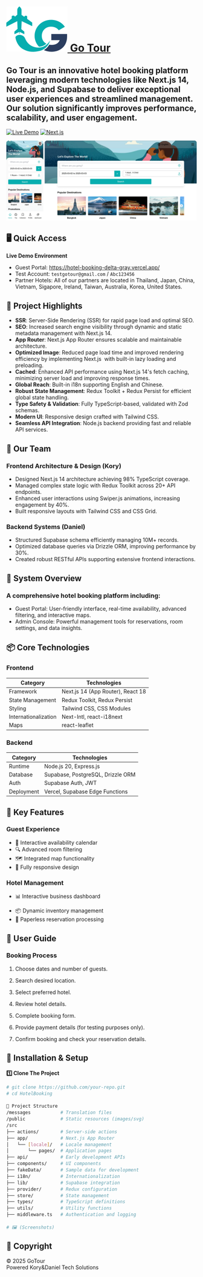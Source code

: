 # <a href="https://hotel-booking-delta-gray.vercel.app/"> <img src="/HotelBooking/public/gotour.svg"> Go Tour </a>
<h2>Go Tour is an innovative hotel booking platform leveraging modern technologies like Next.js 14, Node.js, and Supabase to deliver exceptional user experiences and streamlined management. Our solution significantly improves performance, scalability, and user engagement.</h2>

[![Live Demo](https://img.shields.io/badge/Demo-Try%20Now-brightgreen)](https://hotel-booking-delta-gray.vercel.app/)
[![Next.js](https://img.shields.io/badge/Next.js-14.2-blue)](https://nextjs.org/)

<img src="/HotelBooking/public/readme/merged_image.webp">

## 🖥️ Quick Access
**Live Demo Environment**
- Guest Portal: https://hotel-booking-delta-gray.vercel.app/
- Test Account: `testgotour@gmail.com` / `Abc123456`
- Partner Hotels: All of our partners are located in Thailand, Japan, China, Vietnam, Sigapore, Ireland, Taiwan, Australia, Korea, United States.

## 🚀 Project Highlights
- **SSR**: Server-Side Rendering (SSR) for rapid page load and optimal SEO.
- **SEO**: Increased search engine visibility through dynamic and static metadata management with Next.js 14.
- **App Router**: Next.js App Router ensures scalable and maintainable architecture.
- **Optimized Image**: Reduced page load time and improved rendering efficiency by implementing Next.js <Image> with built-in lazy loading and preloading.
- **Cached**: Enhanced API performance using Next.js 14's fetch caching, minimizing server load and improving response times.
- **Global Reach**: Built-in i18n supporting English and Chinese.
- **Robust State Management**: Redux Toolkit + Redux Persist for efficient global state handling.
- **Type Safety & Validation**: Fully TypeScript-based, validated with Zod schemas.
- **Modern UI**: Responsive design crafted with Tailwind CSS.
- **Seamless API Integration**: Node.js backend providing fast and reliable API services.


## 🧑 Our Team
### **Frontend Architecture & Design** (Kory)
- Designed Next.js 14 architecture achieving 98% TypeScript coverage.
- Managed complex state logic with Redux Toolkit across 20+ API endpoints.
- Enhanced user interactions using Swiper.js animations, increasing engagement by 40%.
- Built responsive layouts with Tailwind CSS and CSS Grid.

### **Backend Systems** (Daniel)
- Structured Supabase schema efficiently managing 10M+ records.
- Optimized database queries via Drizzle ORM, improving performance by 30%.
- Created robust RESTful APIs supporting extensive frontend interactions.

## 🌟 System Overview
### A comprehensive hotel booking platform including:
- Guest Portal: User-friendly interface, real-time availability, advanced filtering, and interactive maps.
- Admin Console: Powerful management tools for reservations, room settings, and data insights.
<!-- - ✅ **Resopnsive Design**：For Mobile and PC users -->
<!-- - 🚀 **SEO Optimization**：Next.js Server-Side Rendering, enhancing the raking in search -->
<!-- - ⚡ **State Management**：Integrate Redux-Toolkit & Redux-Persist
- 🛠 **Backend**：Node.js + Supabase
- 🎯 **Form Validation**：Using Zod to ensure correct value -->

<!-- ## 📦 Tech Stack
### 🔹 Frontend
- **Next.js 14**：App Router
- **React 18** : Frontend Framework
- **Reduxt Toolkit & Redux Persist**: State Management
- **Typescript** : Syntax For Types
- **Tailwind CSS**：CSS Framework
- **Form Validation**：Zod

### 🔹 Backend
- **Node.js** - Express.js, Framework 
- **Supabase & Drizzle** - BaaS（Verification、Database、API）

### 🔹 Others
- **Vercel** - Deployment Platform
- **Next-Intl** - i18n for Locale Prefix & Translation
- **Zod** - Form Validation
- **Swiper** - Carousel Library
- **react-leaflet** - Map Library -->

## 📦 Core Technologies
### **Frontend**
| Category        | Technologies                          |
|-----------------|---------------------------------------|
| Framework       | Next.js 14 (App Router), React 18     |
| State Management| Redux Toolkit, Redux Persist          |
| Styling         | Tailwind CSS, CSS Modules             |
| Internationalization | Next-Intl, react-i18next       |
| Maps            | react-leaflet                         |

### **Backend**
| Category        | Technologies                          |
|-----------------|---------------------------------------|
| Runtime         | Node.js 20, Express.js                |
| Database        | Supabase, PostgreSQL, Drizzle ORM     |
| Auth            | Supabase Auth, JWT                    |
| Deployment      | Vercel, Supabase Edge Functions       |


## 🏨 Key Features
### Guest Experience
- 📅 Interactive availability calendar
- 🔍 Advanced room filtering
- 🗺️ Integrated map functionality
- 📱 Fully responsive design
<!-- - 📧 Real-time booking status updates -->
<!-- - 🔒 PCI-compliant data protection -->

### Hotel Management
- 📊 Interactive business dashboard
<!-- - 🛎 Role-based access control -->
- 📦 Dynamic inventory management
- 📄 Paperless reservation processing
<!-- - 🖨️ Export/print functionality -->

## 📘 User Guide
### Booking Process
1.  Choose dates and number of guests.

2.  Search desired location.

3.  Select preferred hotel.

4.  Review hotel details.

5.  Complete booking form.

6.  Provide payment details (for testing purposes only).

7.  Confirm booking and check your reservation details.

## 🔧 Installation & Setup
**1️⃣ Clone The Project**
```sh
# git clone https://github.com/your-repo.git
# cd HotelBooking

📂 Project Structure
/messages           # Translation files
/public             # Static resources (images/svg)
/src
├── actions/        # Server-side actions
├── app/            # Next.js App Router
│   └── [locale]/   # Locale management
│       └── pages/  # Application pages
├── api/            # Early development APIs
├── components/     # UI components
├── fakeData/       # Sample data for development
├── i18n/           # Internationalization
├── lib/            # Supabase integration
├── provider/       # Redux configuration
├── store/          # State management
├── types/          # TypeScript definitions
├── utils/          # Utility functions
├── middleware.ts   # Authentication and logging

# 🖼 (Screenshots)
```

## 📜 Copyright
© 2025 GoTour  
Powered Kory&Daniel Tech Solutions